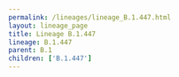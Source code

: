 ```yaml
---
permalink: /lineages/lineage_B.1.447.html
layout: lineage_page
title: Lineage B.1.447
lineage: B.1.447
parent: B.1
children: ['B.1.447']
---
```

